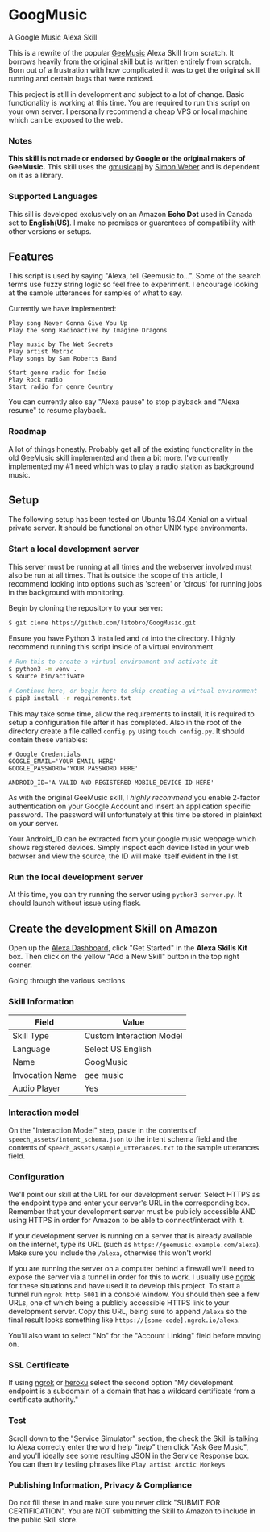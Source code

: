 # GoogMusic
A Google Music Alexa Skill

This is a rewrite of the popular [GeeMusic](https://github.com/stevenleeg/geemusic) Alexa Skill from scratch. It borrows heavily from the original skill but is written entirely from scratch. Born out of a frustration with how complicated it was to get the original skill running and certain bugs that were noticed.

This project is still in development and subject to a lot of change. Basic functionality is working at this time. You are required to run this script on your own server. I personally recommend a cheap VPS or local machine which can be exposed to the web. 

### Notes
**This skill is not made or endorsed by Google or the original makers of GeeMusic.** This skill uses the [gmusicapi](https://github.com/simon-weber/gmusicapi) by [Simon Weber](https://simon.codes) and is dependent on it as a library.

### Supported Languages
This sill is developed exclusively on an Amazon **Echo Dot** used in Canada set to **English(US)**. I make no promises or guarentees of compatibility with other versions or setups. 

## Features
This script is used by saying "Alexa, tell Geemusic to...". Some of the search terms use fuzzy string logic so feel free to experiment. I encourage looking at the sample utterances for samples of what to say.

Currently we have implemented:
```
Play song Never Gonna Give You Up
Play the song Radioactive by Imagine Dragons

Play music by The Wet Secrets
Play artist Metric
Play songs by Sam Roberts Band

Start genre radio for Indie
Play Rock radio
Start radio for genre Country
```

You can currently also say "Alexa pause" to stop playback and "Alexa resume" to resume playback.

### Roadmap
A lot of things honestly. Probably get all of the existing functionality in the old GeeMusic skill implemented and then a bit more. I've currently implemented my #1 need which was to play a radio station as background music.

## Setup
The following setup has been tested on Ubuntu 16.04 Xenial on a virtual private server. It should be functional on other UNIX type environments. 

### Start a local development server
This server must be running at all times and the webserver involved must also be run at all times. That is outside the scope of this article, I recommend looking into options such as 'screen' or 'circus' for running jobs in the background with monitoring.

Begin by cloning the repository to your server:

```bash
$ git clone https://github.com/litobro/GoogMusic.git
```

Ensure you have Python 3 installed and `cd` into the directory. I highly recommend running this script inside of a virtual environment. 

```bash
# Run this to create a virtual environment and activate it
$ python3 -m venv .
$ source bin/activate

# Continue here, or begin here to skip creating a virtual environment
$ pip3 install -r requirements.txt
```

This may take some time, allow the requirements to install, it is required to setup a configuration file after it has completed. Also in the root of the directory create a file called `config.py` using `touch config.py`. It should contain these variables:

```
# Google Credentials
GOOGLE_EMAIL='YOUR EMAIL HERE'
GOOGLE_PASSWORD='YOUR PASSWORD HERE'

ANDROID_ID='A VALID AND REGISTERED MOBILE_DEVICE ID HERE'
```

As with the original GeeMusic skill, I *highly recommend* you enable 2-factor authentication on your Google Account and insert an application specific password. The password will unfortunately at this time be stored in plaintext on your server. 

Your Android_ID can be extracted from your google music webpage which shows registered devices. Simply inspect each device listed in your web browser and view the source, the ID will make itself evident in the list. 

### Run the local development server
At this time, you can try running the server using `python3 server.py`. It should launch without issue using flask. 

## Create the development Skill on Amazon

Open up the [Alexa Dashboard](https://developer.amazon.com/edw/home.html), click "Get Started" in the **Alexa Skills Kit** box. Then click on the yellow "Add a New Skill" button in the top right corner.

Going through the various sections

### Skill Information

| Field | Value |
| ----- | ----- |
| Skill Type | Custom Interaction Model |
| Language | Select US English |
| Name | GoogMusic |
| Invocation Name | gee music |
| Audio Player | Yes |

### Interaction model

On the "Interaction Model" step, paste in the contents of `speech_assets/intent_schema.json` to the intent schema field and the contents of `speech_assets/sample_utterances.txt` to the sample utterances field.

### Configuration

We'll point our skill at the URL for our development server. Select HTTPS as the endpoint type and enter your server's URL in the corresponding box. Remember that your development server must be publicly accessible AND using HTTPS in order for Amazon to be able to connect/interact with it.

If your development server is running on a server that is already available on the internet, type its URL (such as `https://geemusic.example.com/alexa`). Make sure you include the `/alexa`, otherwise this won't work!

If you are running the server on a computer behind a firewall we'll need to expose the server via a tunnel in order for this to work. I usually use [ngrok](https://ngrok.com/) for these situations and have used it to develop this project. To start a tunnel run `ngrok http 5001` in a console window. You should then see a few URLs, one of which being a publicly accessible HTTPS link to your development server. Copy this URL, being sure to append `/alexa` so the final result looks something like `https://[some-code].ngrok.io/alexa`. 

You'll also want to select "No" for the "Account Linking" field before moving on.

### SSL Certificate

If using [ngrok](https://ngrok.com/) or [heroku](https://heroku.com) select the second option "My development endpoint is a subdomain of a domain that has a wildcard certificate from a certificate authority."

### Test

Scroll down to the "Service Simulator" section, the check the Skill is talking to Alexa correcty enter the word help  _"help"_ then click "Ask Gee Music", and you'll ideally see some resulting JSON in the Service Response box. You can then try testing phrases like `Play artist Arctic Monkeys`

### Publishing Information, Privacy & Compliance

Do not fill these in and make sure you never click "SUBMIT FOR CERTIFICATION". You are NOT submitting the Skill to Amazon to include in the public Skill store.  
